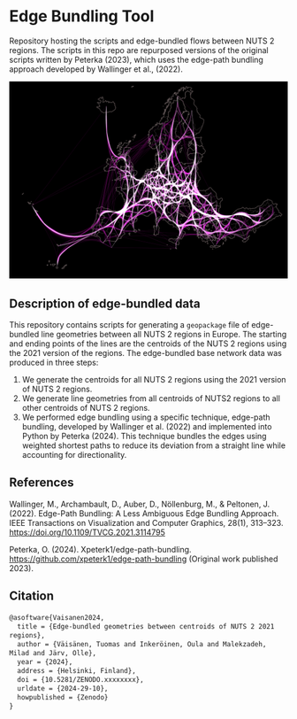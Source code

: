 # Edge Bundling Tool
Repository hosting the scripts and edge-bundled flows between NUTS 2 regions. The scripts in this repo are repurposed versions of the original scripts written by Peterka (2023), which uses the edge-path bundling approach developed by Wallinger et al., (2022).

![Map of flows between continental NUTS 2 regions across Europe](od_edgebund_vis.png)

## Description of edge-bundled data

This repository contains scripts for generating a `geopackage` file of edge-bundled line geometries between all NUTS 2 regions in Europe. The starting and ending points of the lines are the centroids of the NUTS 2 regions using the 2021 version of the regions. The edge-bundled base network data was produced in three steps:

1. We generate the centroids for all NUTS 2 regions using the 2021 version of NUTS 2 regions.
2. We generate line geometries from all centroids of NUTS2 regions to all other centroids of NUTS 2 regions.
3. We performed edge bundling using a specific technique, edge-path bundling, developed by Wallinger et al. (2022) and implemented into Python by Peterka (2024). This technique bundles the edges using weighted shortest paths to reduce its deviation from a straight line while accounting for directionality.

## References
Wallinger, M., Archambault, D., Auber, D., Nöllenburg, M., & Peltonen, J. (2022). Edge-Path Bundling: A Less Ambiguous Edge Bundling Approach. IEEE Transactions on Visualization and Computer Graphics, 28(1), 313–323. https://doi.org/10.1109/TVCG.2021.3114795

Peterka, O. (2024). Xpeterk1/edge-path-bundling. https://github.com/xpeterk1/edge-path-bundling (Original work published 2023).

## Citation

```
@asoftware{Vaisanen2024,
  title = {Edge-bundled geometries between centroids of NUTS 2 2021 regions},
  author = {Väisänen, Tuomas and Inkeröinen, Oula and Malekzadeh, Milad and Järv, Olle},
  year = {2024},
  address = {Helsinki, Finland},
  doi = {10.5281/ZENODO.xxxxxxxx},
  urldate = {2024-29-10},
  howpublished = {Zenodo}
}
```
